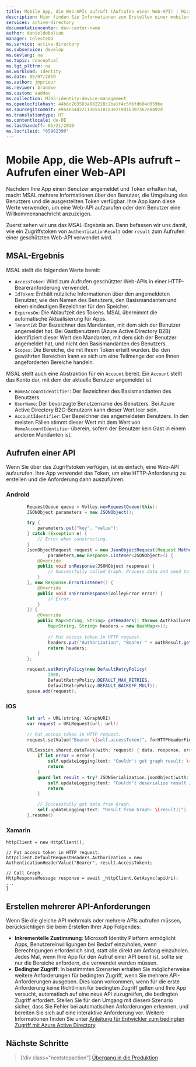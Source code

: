 ```yaml
---
title: Mobile App, die Web-APIs aufruft (Aufrufen einer Web-API) | Microsoft Identity Platform
description: Hier finden Sie Informationen zum Erstellen einer mobilen App, die Web-APIs aufruft (Aufrufen einer Web-API).
services: active-directory
documentationcenter: dev-center-name
author: danieldobalian
manager: CelesteDG
ms.service: active-directory
ms.subservice: develop
ms.devlang: na
ms.topic: conceptual
ms.tgt_pltfrm: na
ms.workload: identity
ms.date: 05/07/2019
ms.author: jmprieur
ms.reviwer: brandwe
ms.custom: aaddev
ms.collection: M365-identity-device-management
ms.openlocfilehash: 44b6c203583a082228c2ba1f4c5f6fdb04d059be
ms.sourcegitcommit: e9a46b4d22113655181a3e219d16397367e8492d
ms.translationtype: HT
ms.contentlocale: de-DE
ms.lasthandoff: 05/21/2019
ms.locfileid: "65962390"
---
```

# <a name="mobile-app-that-calls-web-apis---call-a-web-api"></a>Mobile App, die Web-APIs aufruft – Aufrufen einer Web-API

Nachdem Ihre App einen Benutzer angemeldet und Token erhalten hat, macht MSAL mehrere Informationen über den Benutzer, die Umgebung des Benutzers und die ausgestellten Token verfügbar. Ihre App kann diese Werte verwenden, um eine Web-API aufzurufen oder dem Benutzer eine Willkommensnachricht anzuzeigen.

Zuerst sehen wir uns das MSAL-Ergebnis an. Dann befassen wir uns damit, wie ein Zugriffstoken von `AuthenticationResult` oder `result` zum Aufrufen einer geschützten Web-API verwendet wird.

## <a name="msal-result"></a>MSAL-Ergebnis
MSAL stellt die folgenden Werte bereit: 

- `AccessToken`: Wird zum Aufrufen geschützter Web-APIs in einer HTTP-Beareranforderung verwendet.
- `IdToken`: Enthält nützliche Informationen über den angemeldeten Benutzer, wie den Namen des Benutzers, den Basismandanten und einen eindeutigen Bezeichner für den Speicher.
- `ExpiresOn`: Die Ablaufzeit des Tokens. MSAL übernimmt die automatische Aktualisierung für Apps.
- `TenantId`: Der Bezeichner des Mandanten, mit dem sich der Benutzer angemeldet hat. Bei Gastbenutzern (Azure Active Directory B2B) identifiziert dieser Wert den Mandanten, mit dem sich der Benutzer angemeldet hat, und nicht den Basismandanten des Benutzers.  
- `Scopes`: Die Bereiche, die mit Ihrem Token erteilt wurden. Bei den gewährten Bereichen kann es sich um eine Teilmenge der von Ihnen angeforderten Bereiche handeln.

MSAL stellt auch eine Abstraktion für ein `Account` bereit. Ein `Account` stellt das Konto dar, mit dem der aktuelle Benutzer angemeldet ist.

- `HomeAccountIdentifier`: Der Bezeichner des Basismandanten des Benutzers.
- `UserName`: Der bevorzugte Benutzername des Benutzers. Bei Azure Active Directory B2C-Benutzern kann dieser Wert leer sein.
- `AccountIdentifier`: Der Bezeichner des angemeldeten Benutzers. In den meisten Fällen stimmt dieser Wert mit dem Wert von `HomeAccountIdentifier` überein, sofern der Benutzer kein Gast in einem anderen Mandanten ist.

## <a name="call-an-api"></a>Aufrufen einer API

Wenn Sie über das Zugriffstoken verfügen, ist es einfach, eine Web-API aufzurufen. Ihre App verwendet das Token, um eine HTTP-Anforderung zu erstellen und die Anforderung dann auszuführen.

### <a name="android"></a>Android

```Java
        RequestQueue queue = Volley.newRequestQueue(this);
        JSONObject parameters = new JSONObject();

        try {
            parameters.put("key", "value");
        } catch (Exception e) {
            // Error when constructing.
        }
        JsonObjectRequest request = new JsonObjectRequest(Request.Method.GET, MSGRAPH_URL,
                parameters,new Response.Listener<JSONObject>() {
            @Override
            public void onResponse(JSONObject response) {
                // Successfully called Graph. Process data and send to UI.
            }
        }, new Response.ErrorListener() {
            @Override
            public void onErrorResponse(VolleyError error) {
                // Error.
            }
        }) {
            @Override
            public Map<String, String> getHeaders() throws AuthFailureError {
                Map<String, String> headers = new HashMap<>();
                
                // Put access token in HTTP request.
                headers.put("Authorization", "Bearer " + authResult.getAccessToken());
                return headers;
            }
        };

        request.setRetryPolicy(new DefaultRetryPolicy(
                3000,
                DefaultRetryPolicy.DEFAULT_MAX_RETRIES,
                DefaultRetryPolicy.DEFAULT_BACKOFF_MULT));
        queue.add(request);
```

### <a name="ios"></a>iOS

```swift
        let url = URL(string: kGraphURI)
        var request = URLRequest(url: url!)

        // Put access token in HTTP request.
        request.setValue("Bearer \(self.accessToken)", forHTTPHeaderField: "Authorization")

        URLSession.shared.dataTask(with: request) { data, response, error in
            if let error = error {
                self.updateLogging(text: "Couldn't get graph result: \(error)")
                return
            }
            guard let result = try? JSONSerialization.jsonObject(with: data!, options: []) else {
                self.updateLogging(text: "Couldn't deserialize result JSON")
                return
            }

            // Successfully got data from Graph.
            self.updateLogging(text: "Result from Graph: \(result))")
        }.resume()
```

### <a name="xamarin"></a>Xamarin

```CSharp
httpClient = new HttpClient();

// Put access token in HTTP request.
httpClient.DefaultRequestHeaders.Authorization = new AuthenticationHeaderValue("Bearer", result.AccessToken);

// Call Graph.
HttpResponseMessage response = await _httpClient.GetAsync(apiUri);
...
}
```

## <a name="making-several-api-requests"></a>Erstellen mehrerer API-Anforderungen

Wenn Sie die gleiche API mehrmals oder mehrere APIs aufrufen müssen, berücksichtigen Sie beim Erstellen Ihrer App Folgendes:

- **Inkrementelle Zustimmung**: Microsoft Identity Platform ermöglicht Apps, Benutzereinwilligungen bei Bedarf einzuholen, wenn Berechtigungen erforderlich sind, statt alle direkt am Anfang einzuholen. Jedes Mal, wenn Ihre App für den Aufruf einer API bereit ist, sollte sie nur die Bereiche anfordern, die verwendet werden müssen.
- **Bedingter Zugriff**: In bestimmten Szenarien erhalten Sie möglicherweise weitere Anforderungen für bedingten Zugriff, wenn Sie mehrere API-Anforderungen ausgeben. Dies kann vorkommen, wenn für die erste Anforderung keine Richtlinien für bedingten Zugriff gelten und Ihre App versucht, automatisch auf eine neue API zuzugreifen, die bedingten Zugriff erfordert. Stellen Sie für den Umgang mit diesem Szenario sicher, dass Sie Fehler bei automatischen Anforderungen erkennen, und bereiten Sie sich auf eine interaktive Anforderung vor.  Weitere Informationen finden Sie unter [Anleitung für Entwickler zum bedingten Zugriff mit Azure Active Directory](conditional-access-dev-guide.md).

## <a name="next-steps"></a>Nächste Schritte

> [!div class="nextstepaction"]
> [Übergang in die Produktion](scenario-mobile-production.md)
